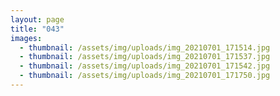 ```yaml
---
layout: page
title: "043"
images:
  - thumbnail: /assets/img/uploads/img_20210701_171514.jpg
  - thumbnail: /assets/img/uploads/img_20210701_171537.jpg
  - thumbnail: /assets/img/uploads/img_20210701_171542.jpg
  - thumbnail: /assets/img/uploads/img_20210701_171750.jpg
---
```

